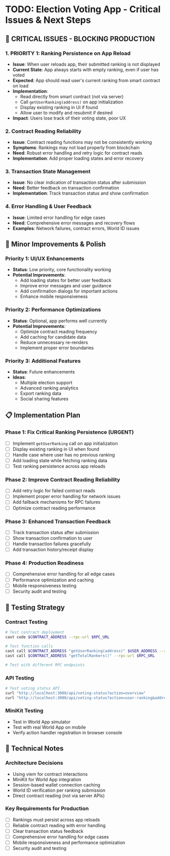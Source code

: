 # TODO: Election Voting App - Critical Issues & Next Steps

## 🚨 **CRITICAL ISSUES - BLOCKING PRODUCTION**

### **1. PRIORITY 1: Ranking Persistence on App Reload**
- **Issue**: When user reloads app, their submitted ranking is not displayed
- **Current State**: App always starts with empty ranking, even if user has voted
- **Expected**: App should read user's current ranking from smart contract on load
- **Implementation**:
  - Read directly from smart contract (not via server)
  - Call `getUserRanking(address)` on app initialization
  - Display existing ranking in UI if found
  - Allow user to modify and resubmit if desired
- **Impact**: Users lose track of their voting state, poor UX

### **2. Contract Reading Reliability**
- **Issue**: Contract reading functions may not be consistently working
- **Symptoms**: Rankings may not load properly from blockchain
- **Need**: Robust error handling and retry logic for contract reads
- **Implementation**: Add proper loading states and error recovery

### **3. Transaction State Management**
- **Issue**: No clear indication of transaction status after submission
- **Need**: Better feedback on transaction confirmation
- **Implementation**: Track transaction status and show confirmation

### **4. Error Handling & User Feedback**
- **Issue**: Limited error handling for edge cases
- **Need**: Comprehensive error messages and recovery flows
- **Examples**: Network failures, contract errors, World ID issues

## 🚧 **Minor Improvements & Polish**

### **Priority 1: UI/UX Enhancements**
- **Status**: Low priority, core functionality working
- **Potential Improvements**:
  - Add loading states for better user feedback
  - Improve error messages and user guidance
  - Add confirmation dialogs for important actions
  - Enhance mobile responsiveness

### **Priority 2: Performance Optimizations**
- **Status**: Optional, app performs well currently
- **Potential Improvements**:
  - Optimize contract reading frequency
  - Add caching for candidate data
  - Reduce unnecessary re-renders
  - Implement proper error boundaries

### **Priority 3: Additional Features**
- **Status**: Future enhancements
- **Ideas**:
  - Multiple election support
  - Advanced ranking analytics
  - Export ranking data
  - Social sharing features

## 📋 **Implementation Plan**

### **Phase 1: Fix Critical Ranking Persistence (URGENT)**
- [ ] Implement `getUserRanking` call on app initialization
- [ ] Display existing ranking in UI when found
- [ ] Handle case where user has no previous ranking
- [ ] Add loading state while fetching ranking data
- [ ] Test ranking persistence across app reloads

### **Phase 2: Improve Contract Reading Reliability**
- [ ] Add retry logic for failed contract reads
- [ ] Implement proper error handling for network issues
- [ ] Add fallback mechanisms for RPC failures
- [ ] Optimize contract reading performance

### **Phase 3: Enhanced Transaction Feedback**
- [ ] Track transaction status after submission
- [ ] Show transaction confirmation to user
- [ ] Handle transaction failures gracefully
- [ ] Add transaction history/receipt display

### **Phase 4: Production Readiness**
- [ ] Comprehensive error handling for all edge cases
- [ ] Performance optimization and caching
- [ ] Mobile responsiveness testing
- [ ] Security audit and testing

## 🧪 **Testing Strategy**

### **Contract Testing**
```bash
# Test contract deployment
cast code $CONTRACT_ADDRESS --rpc-url $RPC_URL

# Test function calls
cast call $CONTRACT_ADDRESS "getUserRanking(address)" $USER_ADDRESS --rpc-url $RPC_URL
cast call $CONTRACT_ADDRESS "getTotalRankers()" --rpc-url $RPC_URL

# Test with different RPC endpoints
```

### **API Testing**
```bash
# Test voting status API
curl "http://localhost:3000/api/voting-status?action=overview"
curl "http://localhost:3000/api/voting-status?action=user-ranking&address=0x3c6c2348d430996285672346258afb8528086d5a"
```

### **MiniKit Testing**
- Test in World App simulator
- Test with real World App on mobile
- Verify action handler registration in browser console

## 📝 **Technical Notes**

### **Architecture Decisions**
- Using viem for contract interactions
- MiniKit for World App integration
- Session-based wallet connection caching
- World ID verification per ranking submission
- Direct contract reading (not via server APIs)

### **Key Requirements for Production**
- [ ] Rankings must persist across app reloads
- [ ] Reliable contract reading with error handling
- [ ] Clear transaction status feedback
- [ ] Comprehensive error handling for edge cases
- [ ] Mobile responsiveness and performance optimization
- [ ] Security audit and testing
